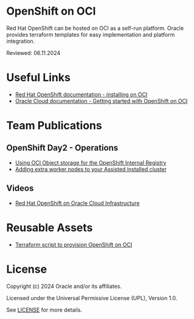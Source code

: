 
# OpenShift on OCI
 
Red Hat OpenShift can be hosted on OCI as a self-run platform. Oracle provides terraform templates for easy implementation and platform integration.

Reviewed: 06.11.2024
 
# Useful Links

- [Red Hat OpenShift documentation - installing on OCI](https://docs.openshift.com/container-platform/4.16/installing/installing_oci/installing-oci-assisted-installer.html)
- [Oracle Cloud documentation - Getting started with OpenShift on OCI](https://docs.oracle.com/en-us/iaas/Content/openshift-on-oci/overview.htm)

# Team Publications

## OpenShift Day2 - Operations
- [Using OCI Object storage for the OpenShift Internal Registry](enable-image-registry/README.md)
- [Adding extra worker nodes to your Assisted installed cluster](assisted-cluster-add-host/README.md)
  
## Videos

- [Red Hat OpenShift on Oracle Cloud Infrastructure ](https://www.youtube.com/watch?v=_3WMrRVRD1o)

# Reusable Assets

- [Terraform script to provision OpenShift on OCI](https://github.com/oracle-quickstart/oci-openshift)
  
# License

Copyright (c) 2024 Oracle and/or its affiliates.

Licensed under the Universal Permissive License (UPL), Version 1.0.

See [LICENSE](https://github.com/oracle-devrel/technology-engineering/blob/main/LICENSE) for more details.

[def]: #useful-links
[def2]: def
